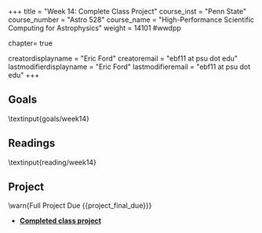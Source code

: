 +++
title = "Week 14: Complete Class Project"
course_inst = "Penn State"
course_number = "Astro 528"
course_name = "High-Performance Scientific Computing for Astrophysics"
weight = 14101  #wwdpp

chapter= true

creatordisplayname = "Eric Ford"
creatoremail = "ebf11 at psu dot edu"
lastmodifierdisplayname = "Eric Ford"
lastmodifieremail = "ebf11 at psu dot edu"
+++

## Goals
\textinput{goals/week14}

## Readings
\textinput{reading/week14}

## Project
\warn{Full Project Due {{project_final_due}}}
- **[Completed class project](/project/#completed_project_due_project_final_due)**
